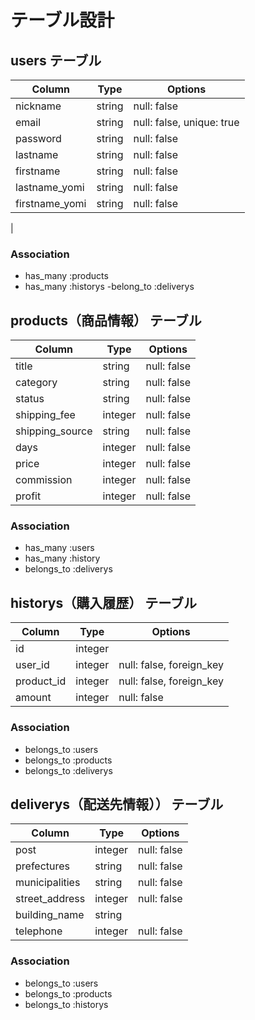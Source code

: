 # テーブル設計

## users テーブル

| Column          | Type   | Options                      |
|-----------------|--------|------------------------------|
| nickname        | string | null: false                  |
| email           | string | null: false, unique: true   |
| password        | string | null: false                  |
| lastname        | string | null: false                  |
| firstname       | string | null: false                  |
| lastname_yomi   | string | null: false                  |
| firstname_yomi  | string | null: false                  |
| 
### Association

- has_many :products
- has_many :historys
-belong_to :deliverys


## products（商品情報） テーブル

| Column           | Type    | Options    |
|------------------|---------|------------|
| title            | string  | null: false|
| category         | string  | null: false|
| status           | string  | null: false|
| shipping_fee     | integer | null: false|
| shipping_source  | string  | null: false|
| days             | integer | null: false|
| price            | integer | null: false| 
| commission       | integer | null: false|
| profit           | integer | null: false|  


### Association

- has_many :users
- has_many :history
- belongs_to :deliverys

## historys（購入履歴） テーブル

| Column          | Type    | Options                      |
|-----------------|---------|------------------------------|
| id              | integer |                   |
| user_id         | integer | null: false, foreign_key   |
| product_id      | integer | null: false, foreign_key
| amount          | integer | null: false                  |

### Association

- belongs_to :users
- belongs_to :products
- belongs_to :deliverys

## deliverys（配送先情報）） テーブル

| Column          | Type    | Options                      |
|-----------------|---------|------------------------------|
| post            | integer | null: false                  |
| prefectures     | string  | null: false                  |
| municipalities  | string  | null: false                  |
| street_address  | integer | null: false                  |
| building_name   | string  |                              |
| telephone       | integer | null: false                  |

### Association

- belongs_to :users
- belongs_to :products
- belongs_to :historys
